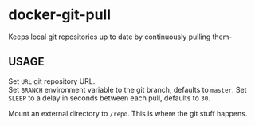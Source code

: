 # docker-git-pull

Keeps local git repositories up to date by continuously pulling them-

## USAGE

Set `URL` git repository URL.  
Set `BRANCH` environment variable to the git branch, defaults to `master`.
Set `SLEEP` to a delay in seconds between each pull, defaults to `30`.

Mount an external directory to `/repo`. This is where the git stuff happens.